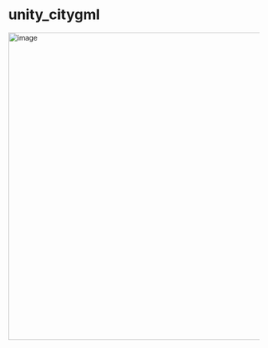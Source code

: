# unity_citygml
<img width="618" alt="image" src="https://github.com/nitpicker55555/unity-project/assets/91596298/eadd6008-f3e6-47f1-b844-211c2ea87f0e">
